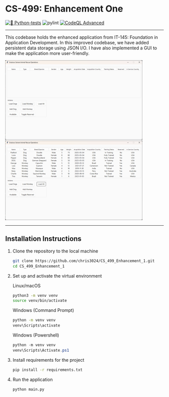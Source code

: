 # CS-499: Enhancement One
[![🐍  Python-tests](https://github.com/chris3024/CS_499_Enhancement_1/actions/workflows/python-tests.yml/badge.svg)](https://github.com/chris3024/CS_499_Enhancement_1/actions/workflows/python-tests.yml)
![pylint](https://img.shields.io/badge/PyLint-9.88-yellow?logo=python&logoColor=white)
[![CodeQL Advanced](https://github.com/chris3024/CS_499_Enhancement_1/actions/workflows/codeql.yml/badge.svg)](https://github.com/chris3024/CS_499_Enhancement_1/actions/workflows/codeql.yml)
___
This codebase holds the enhanced application from IT-145: Foundation in Application Development. In this improved codebase, we have added persistent data storage using JSON I/O. I have also implemented
a GUI to make the application more user-friendly.

<img src="Screenshot 2025-05-18 125114.png" alt="New GUI for application" width="436" height="252"/><img src="Screenshot 2025-05-18 125121.png" alt="New GUI for application" width="436" height="252"/>
___
## Installation Instructions

1. Clone the repository to the local machine
    ```bash
    git clone https://github.com/chris3024/CS_499_Enhancement_1.git
    cd CS_499_Enhancement_1
    ```
2. Set up and activate the virtual environment

   Linux/macOS
   ```bash
   python3 -m venv venv
   source venv/bin/activate
   ```
   Windows (Command Prompt)
   ```cmd
   python -m venv venv
   venv\Scripts\activate
   ```
   Windows (Powershell)
   ```powershell
   python -m venv venv
   venv\Scripts\Activate.ps1
   ```
3. Install requirements for the project
    ```bash
    pip install -r requirements.txt
    ```
4. Run the application
   ```bash
   python main.py
   ```
